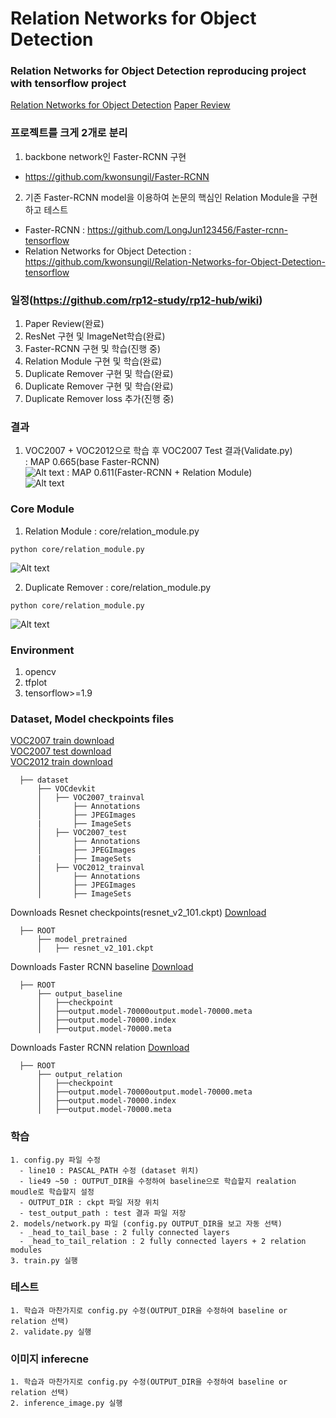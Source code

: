# Relation Networks for Object Detection
### Relation Networks for Object Detection reproducing project with tensorflow project<br>
[Relation Networks for Object Detection](https://arxiv.org/abs/1711.11575)
[Paper Review](https://github.com/kwonsungil/Relation-Networks-for-Object-Detection-tensorflow/tree/final-branch/docs)

### 프로젝트를 크게 2개로 분리
1. backbone network인 Faster-RCNN 구현
 - https://github.com/kwonsungil/Faster-RCNN

2. 기존 Faster-RCNN model을 이용하여 논문의 핵심인 Relation Module을 구현하고 테스트
 - Faster-RCNN : https://github.com/LongJun123456/Faster-rcnn-tensorflow
 - Relation Networks for Object Detection : https://github.com/kwonsungil/Relation-Networks-for-Object-Detection-tensorflow

### 일정(https://github.com/rp12-study/rp12-hub/wiki)  
1. Paper Review(완료)<br>
2. ResNet 구현 및 ImageNet학습(완료)<br>
3. Faster-RCNN 구현 및 학습(진행 중)<br>
4. Relation Module 구현 및 학습(완료)<br>
5. Duplicate Remover 구현 및 학습(완료)<br>
5. Duplicate Remover 구현 및 학습(완료)<br>
6. Duplicate Remover loss 추가(진행 중)<br>

### 결과
1. VOC2007 + VOC2012으로 학습 후 VOC2007 Test 결과(Validate.py)<br>
  : MAP 0.665(base Faster-RCNN)<br>
  ![Alt text](https://github.com/kwonsungil/Relation-Networks-for-Object-Detection-tensorflow/tree/final-branch/docs/000144_baselin.jpg)
  : MAP 0.611(Faster-RCNN + Relation Module)<br>
  ![Alt text](https://github.com/kwonsungil/Relation-Networks-for-Object-Detection-tensorflow/tree/final-branch/docs/000144_relation.jpg)
  
### Core Module
1. Relation Module
 : core/relation_module.py
 ```
 python core/relation_module.py
 ```
 ![Alt text](https://github.com/kwonsungil/Relation-Networks-for-Object-Detection-tensorflow/tree/final-branch/docs/relation_module.png)
 
2. Duplicate Remover
  : core/relation_module.py
  ```
  python core/relation_module.py
  ```
  ![Alt text](https://github.com/kwonsungil/Relation-Networks-for-Object-Detection-tensorflow/tree/final-branch/docs/duplicat_remover.png)
  
### Environment
1. opencv
2. tfplot
3. tensorflow>=1.9

### Dataset, Model checkpoints files
[VOC2007 train download](http://host.robots.ox.ac.uk/pascal/VOC/voc2007/VOCtrainval_06-Nov-2007.tar)<br>
[VOC2007 test download](http://host.robots.ox.ac.uk/pascal/VOC/voc2007/VOCtest_06-Nov-2007.tar)<br>
[VOC2012 train download](http://host.robots.ox.ac.uk/pascal/VOC/voc2012/VOCtrainval_11-May-2012.tar)<br>

```
  ├── dataset
      ├── VOCdevkit
      │   ├── VOC2007_trainval
      │       ├── Annotations
      │       ├── JPEGImages
      |       ├── ImageSets
      │   ├── VOC2007_test
      │       ├── Annotations
      │       ├── JPEGImages
      |       ├── ImageSets
      │   ├── VOC2012_trainval
      │       ├── Annotations
      │       ├── JPEGImages
      │       ├── ImageSets
```

Downloads Resnet checkpoints(resnet_v2_101.ckpt)
[Download](https://drive.google.com/open?id=14SbExSsNi4Lfkx-euhtUbMqbEcsS1vfj)
```
  ├── ROOT
      ├── model_pretrained
      │   ├── resnet_v2_101.ckpt
```

Downloads Faster RCNN baseline
[Download](https://drive.google.com/open?id=1cCjkkLi07flLTRYw5--EYLYYy7yvDMPG)
```
  ├── ROOT
      ├── output_baseline
      │   ├──checkpoint
      │   ├──output.model-70000output.model-70000.meta
      │   ├──output.model-70000.index
      │   ├──output.model-70000.meta
```

Downloads Faster RCNN relation
[Download](https://drive.google.com/open?id=1Vv_4tq3eWeuWrmyGo_vnrC--QS5wRl_c)
```
  ├── ROOT
      ├── output_relation
      │   ├──checkpoint
      │   ├──output.model-70000output.model-70000.meta
      │   ├──output.model-70000.index
      │   ├──output.model-70000.meta
```

### 학습
```
1. config.py 파일 수정 
  - line10 : PASCAL_PATH 수정 (dataset 위치)
  - lie49 ~50 : OUTPUT_DIR을 수정하여 baseline으로 학습할지 realation moudle로 학습할지 설정
  - OUTPUT_DIR : ckpt 파일 저장 위치
  - test_output_path : test 결과 파일 저장 
2. models/network.py 파일 (config.py OUTPUT_DIR을 보고 자동 선택)
  - _head_to_tail_base : 2 fully connected layers
  - _head_to_tail_relation : 2 fully connected layers + 2 relation modules
3. train.py 실행
```

### 테스트
```
1. 학습과 마찬가지로 config.py 수정(OUTPUT_DIR을 수정하여 baseline or relation 선택)
2. validate.py 실행
```

### 이미지 inferecne
```
1. 학습과 마찬가지로 config.py 수정(OUTPUT_DIR을 수정하여 baseline or relation 선택)
2. inference_image.py 실행
```

